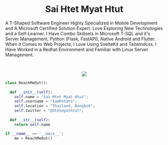 <h1 align="center">
  <b>Sai Htet Myat Htut</b>
</h1>

A T-Shaped Software Engineer Highly Specialized in Mobile Development and A Microsoft Certified Solution Expert. Love Exploring New Technologies and a Self-Learner. I Have Combo Skillsets in Microsoft T-SQL and it's Server Management, Python (Flask, FastAPI), Native Android and Flutter. When it Comes to Web Projects, I Love Using SvelteKit and Tailwindcss. I Have Worked in a Redhat Environment and Familiar with Linux Server Management.

<br>

<p>
<div align="center">
  <img src="https://img.shields.io/badge/style=for-the-badge&logo=tailwindcss&logoColor=06B6D4&labelColor=fff">
</div>
</p>

```python
class ReachMeOut():
    
  def __init__(self):
    self.name = "Sai Htet Myat Htut";
    self.username = "IamPotato";
    self.location = "Thailand, Bangkok";
    self.twitter = "@htetmyathtut";
  
  def __str__(self):
    return self.name

if __name__ == '__main__':
    me = ReachMeOut()
```

